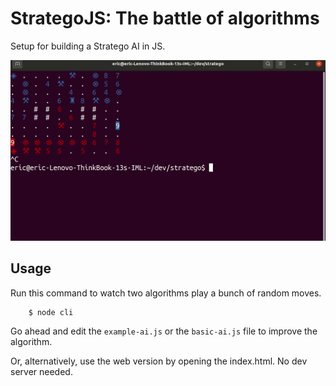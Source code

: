 # StrategoJS: The battle of algorithms

Setup for building a Stratego AI in JS.

![alt text](/peek.gif)

## Usage

Run this command to watch two algorithms play a bunch of random moves.

```
    $ node cli
```

Go ahead and edit the `example-ai.js` or the `basic-ai.js` file to improve the algorithm.


Or, alternatively, use the web version by opening the index.html. No dev server needed.
